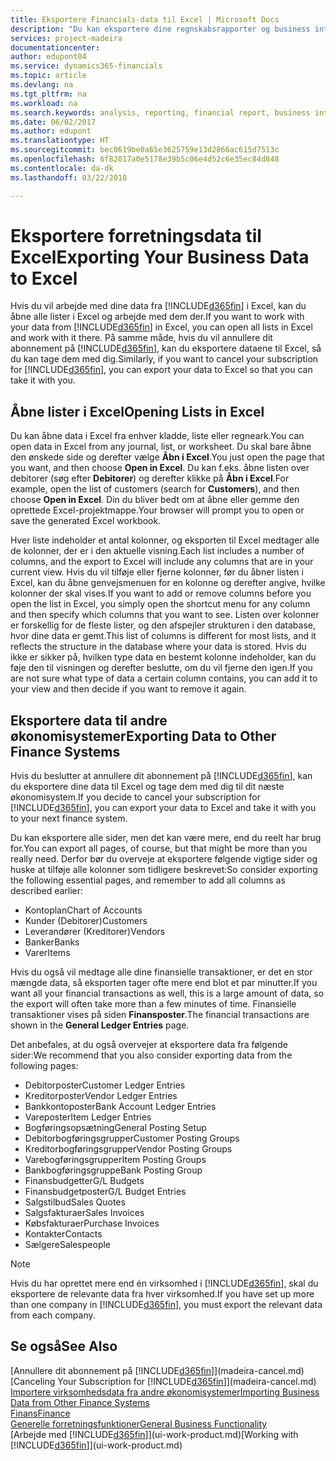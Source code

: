 ```yaml
---
title: Eksportere Financials-data til Excel | Microsoft Docs
description: "Du kan eksportere dine regnskabsrapporter og business intelligence-data fra Finance and Operations, Business edition til Excel eller åbne dine Financials-data i Excel."
services: project-madeira
documentationcenter: 
author: edupont04
ms.service: dynamics365-financials
ms.topic: article
ms.devlang: na
ms.tgt_pltfrm: na
ms.workload: na
ms.search.keywords: analysis, reporting, financial report, business intelligence, BI, Excel
ms.date: 06/02/2017
ms.author: edupont
ms.translationtype: HT
ms.sourcegitcommit: bec0619be0a65e3625759e13d2866ac615d7513c
ms.openlocfilehash: 6f82017a0e5178e39b5c06e4d52c6e35ec84d848
ms.contentlocale: da-dk
ms.lasthandoff: 03/22/2018

---
```

# <a name="exporting-your-business-data-to-excel"></a><span data-ttu-id="e0a07-103">Eksportere forretningsdata til Excel</span><span class="sxs-lookup"><span data-stu-id="e0a07-103">Exporting Your Business Data to Excel</span></span>
<span data-ttu-id="e0a07-104">Hvis du vil arbejde med dine data fra [!INCLUDE[d365fin](includes/d365fin_md.md)] i Excel, kan du åbne alle lister i Excel og arbejde med dem der.</span><span class="sxs-lookup"><span data-stu-id="e0a07-104">If you want to work with your data from [!INCLUDE[d365fin](includes/d365fin_md.md)] in Excel, you can open all lists in Excel and work with it there.</span></span> <span data-ttu-id="e0a07-105">På samme måde, hvis du vil annullere dit abonnement på [!INCLUDE[d365fin](includes/d365fin_md.md)], kan du eksportere dataene til Excel, så du kan tage dem med dig.</span><span class="sxs-lookup"><span data-stu-id="e0a07-105">Similarly, if you want to cancel your subscription for [!INCLUDE[d365fin](includes/d365fin_md.md)], you can export your data to Excel so that you can take it with you.</span></span>

## <a name="opening-lists-in-excel"></a><span data-ttu-id="e0a07-106">Åbne lister i Excel</span><span class="sxs-lookup"><span data-stu-id="e0a07-106">Opening Lists in Excel</span></span>
<span data-ttu-id="e0a07-107">Du kan åbne data i Excel fra enhver kladde, liste eller regneark.</span><span class="sxs-lookup"><span data-stu-id="e0a07-107">You can open data in Excel from any journal, list, or worksheet.</span></span> <span data-ttu-id="e0a07-108">Du skal bare åbne den ønskede side og derefter vælge **Åbn i Excel**.</span><span class="sxs-lookup"><span data-stu-id="e0a07-108">You just open the page that you want, and then choose **Open in Excel**.</span></span> <span data-ttu-id="e0a07-109">Du kan f.eks. åbne listen over debitorer (søg efter **Debitorer**) og derefter klikke på **Åbn i Excel**.</span><span class="sxs-lookup"><span data-stu-id="e0a07-109">For example, open the list of customers (search for **Customers**), and then choose **Open in Excel**.</span></span> <span data-ttu-id="e0a07-110">Din du bliver bedt om at åbne eller gemme den oprettede Excel-projektmappe.</span><span class="sxs-lookup"><span data-stu-id="e0a07-110">Your browser will prompt you to open or save the generated Excel workbook.</span></span>  

<span data-ttu-id="e0a07-111">Hver liste indeholder et antal kolonner, og eksporten til Excel medtager alle de kolonner, der er i den aktuelle visning.</span><span class="sxs-lookup"><span data-stu-id="e0a07-111">Each list includes a number of columns, and the export to Excel will include any columns that are in your current view.</span></span> <span data-ttu-id="e0a07-112">Hvis du vil tilføje eller fjerne kolonner, før du åbner listen i Excel, kan du åbne genvejsmenuen for en kolonne og derefter angive, hvilke kolonner der skal vises.</span><span class="sxs-lookup"><span data-stu-id="e0a07-112">If you want to add or remove columns before you open the list in Excel, you simply open the shortcut menu for any column and then specify which columns that you want to see.</span></span> <span data-ttu-id="e0a07-113">Listen over kolonner er forskellig for de fleste lister, og den afspejler strukturen i den database, hvor dine data er gemt.</span><span class="sxs-lookup"><span data-stu-id="e0a07-113">This list of columns is different for most lists, and it reflects the structure in the database where your data is stored.</span></span> <span data-ttu-id="e0a07-114">Hvis du ikke er sikker på, hvilken type data en bestemt kolonne indeholder, kan du føje den til visningen og derefter beslutte, om du vil fjerne den igen.</span><span class="sxs-lookup"><span data-stu-id="e0a07-114">If you are not sure what type of data a certain column contains, you can add it to your view and then decide if you want to remove it again.</span></span>  

## <a name="exporting-data-to-other-finance-systems"></a><span data-ttu-id="e0a07-115">Eksportere data til andre økonomisystemer</span><span class="sxs-lookup"><span data-stu-id="e0a07-115">Exporting Data to Other Finance Systems</span></span>
<span data-ttu-id="e0a07-116">Hvis du beslutter at annullere dit abonnement på [!INCLUDE[d365fin](includes/d365fin_md.md)], kan du eksportere dine data til Excel og tage dem med dig til dit næste økonomisystem.</span><span class="sxs-lookup"><span data-stu-id="e0a07-116">If you decide to cancel your subscription for [!INCLUDE[d365fin](includes/d365fin_md.md)], you can export your data to Excel and take it with you to your next finance system.</span></span>  

<span data-ttu-id="e0a07-117">Du kan eksportere alle sider, men det kan være mere, end du reelt har brug for.</span><span class="sxs-lookup"><span data-stu-id="e0a07-117">You can export all pages, of course, but that might be more than you really need.</span></span> <span data-ttu-id="e0a07-118">Derfor bør du overveje at eksportere følgende vigtige sider og huske at tilføje alle kolonner som tidligere beskrevet:</span><span class="sxs-lookup"><span data-stu-id="e0a07-118">So consider exporting the following essential pages, and remember to add all columns as described earlier:</span></span>  

* <span data-ttu-id="e0a07-119">Kontoplan</span><span class="sxs-lookup"><span data-stu-id="e0a07-119">Chart of Accounts</span></span>  
* <span data-ttu-id="e0a07-120">Kunder (Debitorer)</span><span class="sxs-lookup"><span data-stu-id="e0a07-120">Customers</span></span>  
* <span data-ttu-id="e0a07-121">Leverandører (Kreditorer)</span><span class="sxs-lookup"><span data-stu-id="e0a07-121">Vendors</span></span>  
* <span data-ttu-id="e0a07-122">Banker</span><span class="sxs-lookup"><span data-stu-id="e0a07-122">Banks</span></span>  
* <span data-ttu-id="e0a07-123">Varer</span><span class="sxs-lookup"><span data-stu-id="e0a07-123">Items</span></span>  

<span data-ttu-id="e0a07-124">Hvis du også vil medtage alle dine finansielle transaktioner, er det en stor mængde data, så eksporten tager ofte mere end blot et par minutter.</span><span class="sxs-lookup"><span data-stu-id="e0a07-124">If you want all your financial transactions as well, this is a large amount of data, so the export will often take more than a few minutes of time.</span></span> <span data-ttu-id="e0a07-125">Finansielle transaktioner vises på siden **Finansposter**.</span><span class="sxs-lookup"><span data-stu-id="e0a07-125">The financial transactions are shown in the **General Ledger Entries** page.</span></span>  

<span data-ttu-id="e0a07-126">Det anbefales, at du også overvejer at eksportere data fra følgende sider:</span><span class="sxs-lookup"><span data-stu-id="e0a07-126">We recommend that you also consider exporting data from the following pages:</span></span>  

* <span data-ttu-id="e0a07-127">Debitorposter</span><span class="sxs-lookup"><span data-stu-id="e0a07-127">Customer Ledger Entries</span></span>  
* <span data-ttu-id="e0a07-128">Kreditorposter</span><span class="sxs-lookup"><span data-stu-id="e0a07-128">Vendor Ledger Entries</span></span>  
* <span data-ttu-id="e0a07-129">Bankkontoposter</span><span class="sxs-lookup"><span data-stu-id="e0a07-129">Bank Account Ledger Entries</span></span>  
* <span data-ttu-id="e0a07-130">Vareposter</span><span class="sxs-lookup"><span data-stu-id="e0a07-130">Item Ledger Entries</span></span>  
* <span data-ttu-id="e0a07-131">Bogføringsopsætning</span><span class="sxs-lookup"><span data-stu-id="e0a07-131">General Posting Setup</span></span>  
* <span data-ttu-id="e0a07-132">Debitorbogføringsgrupper</span><span class="sxs-lookup"><span data-stu-id="e0a07-132">Customer Posting Groups</span></span>  
* <span data-ttu-id="e0a07-133">Kreditorbogføringsgrupper</span><span class="sxs-lookup"><span data-stu-id="e0a07-133">Vendor Posting Groups</span></span>  
* <span data-ttu-id="e0a07-134">Varebogføringsgrupper</span><span class="sxs-lookup"><span data-stu-id="e0a07-134">Item Posting Groups</span></span>  
* <span data-ttu-id="e0a07-135">Bankbogføringsgruppe</span><span class="sxs-lookup"><span data-stu-id="e0a07-135">Bank Posting Group</span></span>  
* <span data-ttu-id="e0a07-136">Finansbudgetter</span><span class="sxs-lookup"><span data-stu-id="e0a07-136">G/L Budgets</span></span>  
* <span data-ttu-id="e0a07-137">Finansbudgetposter</span><span class="sxs-lookup"><span data-stu-id="e0a07-137">G/L Budget Entries</span></span>  
* <span data-ttu-id="e0a07-138">Salgstilbud</span><span class="sxs-lookup"><span data-stu-id="e0a07-138">Sales Quotes</span></span>  
* <span data-ttu-id="e0a07-139">Salgsfakturaer</span><span class="sxs-lookup"><span data-stu-id="e0a07-139">Sales Invoices</span></span>  
* <span data-ttu-id="e0a07-140">Købsfakturaer</span><span class="sxs-lookup"><span data-stu-id="e0a07-140">Purchase Invoices</span></span>  
* <span data-ttu-id="e0a07-141">Kontakter</span><span class="sxs-lookup"><span data-stu-id="e0a07-141">Contacts</span></span>  
* <span data-ttu-id="e0a07-142">Sælgere</span><span class="sxs-lookup"><span data-stu-id="e0a07-142">Salespeople</span></span>  

> [!NOTE]  
>   <span data-ttu-id="e0a07-143">Hvis du har oprettet mere end én virksomhed i [!INCLUDE[d365fin](includes/d365fin_md.md)], skal du eksportere de relevante data fra hver virksomhed.</span><span class="sxs-lookup"><span data-stu-id="e0a07-143">If you have set up more than one company in [!INCLUDE[d365fin](includes/d365fin_md.md)], you must export the relevant data from each company.</span></span>

## <a name="see-also"></a><span data-ttu-id="e0a07-144">Se også</span><span class="sxs-lookup"><span data-stu-id="e0a07-144">See Also</span></span>
<span data-ttu-id="e0a07-145">[Annullere dit abonnement på [!INCLUDE[d365fin](includes/d365fin_md.md)]](madeira-cancel.md)</span><span class="sxs-lookup"><span data-stu-id="e0a07-145">[Canceling Your Subscription for [!INCLUDE[d365fin](includes/d365fin_md.md)]](madeira-cancel.md)</span></span>  
[<span data-ttu-id="e0a07-146">Importere virksomhedsdata fra andre økonomisystemer</span><span class="sxs-lookup"><span data-stu-id="e0a07-146">Importing Business Data from Other Finance Systems</span></span>](upload-data.md)  
[<span data-ttu-id="e0a07-147">Finans</span><span class="sxs-lookup"><span data-stu-id="e0a07-147">Finance</span></span>](finance.md)  
[<span data-ttu-id="e0a07-148">Generelle forretningsfunktioner</span><span class="sxs-lookup"><span data-stu-id="e0a07-148">General Business Functionality</span></span>](ui-across-business-areas.md)  
<span data-ttu-id="e0a07-149">[Arbejde med [!INCLUDE[d365fin](includes/d365fin_md.md)]](ui-work-product.md)</span><span class="sxs-lookup"><span data-stu-id="e0a07-149">[Working with [!INCLUDE[d365fin](includes/d365fin_md.md)]](ui-work-product.md)</span></span>  

